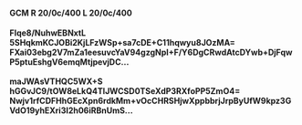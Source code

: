 #### GCM R 20/0c/400 L 20/0c/400
**FIqe8/NuhwEBNxtL**<br/>**5SHqkmKCJOBi2KjLFzWSp+sa7cDE+C11hqwyu8JOzMA=**<br/>**FXai03ebg2V7mZa1eesuvcYaV94gzgNpI+F/Y6DgCRwdAtcDYwb+DjFqwP5ptuEshgV6emqMtjpevjDC...**<br/><br/>
**maJWAsVTHQC5WX+S**<br/>**hGGvJC9/tOW8eLkQ4TlJWCSD0TSeXdP3RXfoPP5ZmO4=**<br/>**Nwjv1rfCDFHhGEcXpn6rdkMm+vOcCHRSHjwXppbbrjJrpByUfW9kpz3GVdO19yhEXri3I2h06iRBnUmS...**